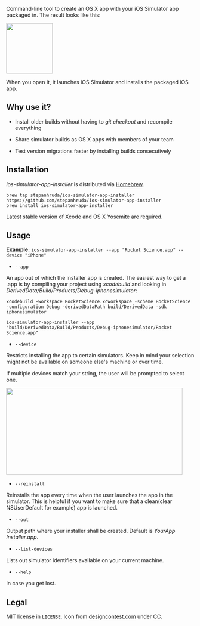 Command-line tool to create an OS X app with your iOS Simulator app packaged in. The result looks like this:

<img src="https://cloud.githubusercontent.com/assets/2835783/7115770/8b984222-e1b9-11e4-9eec-70a6ae16260d.png" width="124" height="135">

When you open it, it launches iOS Simulator and installs the packaged iOS app.

## Why use it?

* Install older builds without having to _git checkout_ and recompile everything

* Share simulator builds as OS X apps with members of your team

* Test version migrations faster by installing builds consecutively

## Installation

_ios-simulator-app-installer_ is distributed via [Homebrew](http://brew.sh).

```
brew tap stepanhruda/ios-simulator-app-installer https://github.com/stepanhruda/ios-simulator-app-installer
brew install ios-simulator-app-installer
```

Latest stable version of Xcode and OS X Yosemite are required.

## Usage

__Example:__ `ios-simulator-app-installer --app "Rocket Science.app" --device "iPhone"`

* `--app`

An app out of which the installer app is created. The easiest way to get a .app is by compiling your project using _xcodebuild_ and looking in _DerivedData/Build/Products/Debug-iphonesimulator_:

```
xcodebuild -workspace RocketScience.xcworkspace -scheme RocketScience -configuration Debug -derivedDataPath build/DerivedData -sdk iphonesimulator

ios-simulator-app-installer --app "build/DerivedData/Build/Products/Debug-iphonesimulator/Rocket Science.app"
```

* `--device`

Restricts installing the app to certain simulators. Keep in mind your selection might not be available on someone else's machine or over time.

If multiple devices match your string, the user will be prompted to select one.

<img src="https://cloud.githubusercontent.com/assets/2835783/7115847/316417a8-e1ba-11e4-9c17-b632583cf404.png" width="472" height="233">

* `--reinstall`

Reinstalls the app every time when the user launches the app in the simulator. This is helpful if you want to make sure that a clean(clear NSUserDefault for example) app is launched.

* `--out`

Output path where your installer shall be created. Default is _YourApp Installer.app_.

* `--list-devices`

Lists out simulator identifiers available on your current machine.

* `--help`

In case you get lost.

## Legal

MIT license in `LICENSE`. Icon from [designcontest.com](http://designcontest.com) under [CC](http://creativecommons.org/licenses/by/4.0/).
